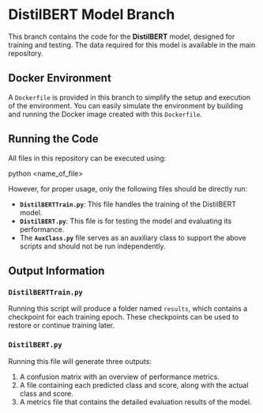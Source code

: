 # DistilBERT Model Branch

This branch contains the code for the **DistilBERT** model, designed for training and testing. The data required for this model is available in the main repository.

## Docker Environment

A `Dockerfile` is provided in this branch to simplify the setup and execution of the environment. You can easily simulate the environment by building and running the Docker image created with this `Dockerfile`.

## Running the Code

All files in this repository can be executed using:

python <name_of_file>

However, for proper usage, only the following files should be directly run:

- **`DistilBERTTrain.py`**: This file handles the training of the DistilBERT model.
- **`DistilBERT.py`**: This file is for testing the model and evaluating its performance.
- The **`AuxClass.py`** file serves as an auxiliary class to support the above scripts and should not be run independently.

## Output Information

### `DistilBERTTrain.py`

Running this script will produce a folder named `results`, which contains a checkpoint for each training epoch. These checkpoints can be used to restore or continue training later.

### `DistilBERT.py`

Running this file will generate three outputs:

1. A confusion matrix with an overview of performance metrics.
2. A file containing each predicted class and score, along with the actual class and score.
3. A metrics file that contains the detailed evaluation results of the model.
